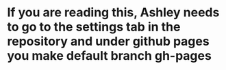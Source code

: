 # If you are reading this, Ashley needs to go to the settings tab in the repository and under github pages you make default branch gh-pages